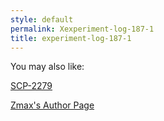 ```yaml
---
style: default
permalink: Xexperiment-log-187-1
title: experiment-log-187-1
---
```

You may also like:

[SCP-2279](http://scp-wiki.net/scp-2279)

[Zmax's Author Page](http://scp-wiki.net/zmax-s-author-page)

